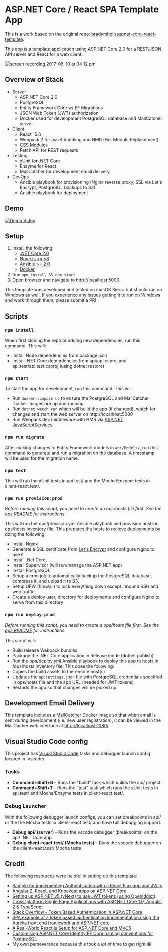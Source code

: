 # ASP.NET Core / React SPA Template App

This is a work based on the original repo: [bradymholt/aspnet-core-react-template](https://github.com/bradymholt/aspnet-core-react-template).

This app is a template application using ASP.NET Core 2.0 for a REST/JSON API server and React for a web client.

![screen recording 2017-06-10 at 04 12 pm](https://user-images.githubusercontent.com/759811/27006360-bd3b8152-4df7-11e7-9011-f22204abe4d5.gif)

## Overview of Stack
- Server
  - ASP.NET Core 2.0
  - PostgreSQL
  - Entity Framework Core w/ EF Migrations
  - JSON Web Token (JWT) authorization
  - Docker used for development PostgreSQL database and MailCatcher server
- Client
  - React 15.6
  - Webpack 2 for asset bundling and HMR (Hot Module Replacement)
  - CSS Modules
  - Fetch API for REST requests
- Testing
  - xUnit for .NET Core
  - Enzyme for React
  - MailCatcher for development email delivery
- DevOps
  - Ansible playbook for provisioning (Nginx reverse proxy, SSL via Let's Encrypt, PostgreSQL backups to S3)
  - Ansible playbook for deployment

## Demo

[![Demo Video](https://cloud.githubusercontent.com/assets/759811/26319096/4075a7e2-3ee3-11e7-8017-26df7b278b27.png)](https://www.youtube.com/watch?v=xh5plRGg3Nc)

## Setup

1. Install the following:
   - [.NET Core 2.0](https://www.microsoft.com/net/core)
   - [Node.js >= v8](https://nodejs.org/en/download/)
   - [Ansible >= 2.0](http://docs.ansible.com/ansible/intro_installation.html)
   - [Docker](https://docs.docker.com/engine/installation/)
2. Run `npm install && npm start`
3. Open browser and navigate to [http://localhost:5000](http://localhost:5000).

This template was developed and tested on macOS Sierra but should run on Windows as well.  If you experience any issues getting it to run on Windows and work through them, please submit a PR!

## Scripts

### `npm install`

When first cloning the repo or adding new dependencies, run this command.  This will:

- Install Node dependencies from package.json
- Install .NET Core dependencies from api/api.csproj and api.test/api.test.csproj (using dotnet restore)

### `npm start`

To start the app for development, run this command.  This will:

- Run `docker-compose up` to ensure the PostgreSQL and MailCatcher Docker images are up and running
- Run `dotnet watch run` which will build the app (if changed), watch for changes and start the web server on http://localhost:5000
- Run Webpack dev middleware with HMR via [ASP.NET JavaScriptServices](https://github.com/aspnet/JavaScriptServices)

### `npm run migrate`

After making changes to Entity Framework models in `api/Models/`, run this command to generate and run a migration on the database.  A timestamp will be used for the migration name.

### `npm test`

This will run the xUnit tests in api.test/ and the Mocha/Enzyme tests in client-react.test/.

### `npm run provision:prod`

 _Before running this script, you need to create an ops/hosts file first.  See the [ops README](ops/) for instructions._

 This will run the ops/provision.yml Ansible playbook and provision hosts in ops/hosts inventory file.  This prepares the hosts to recieve deployments by doing the following:
  - Install Nginx
  - Generate a SSL certificate from [Let's Encrypt](https://letsencrypt.org/) and configure Nginx to use it
  - Install .Net Core
  - Install Supervisor (will run/manage the ASP.NET app)
  - Install PostgreSQL
  - Setup a cron job to automatically backup the PostgreSQL database, compress it, and upload it to S3.
  - Setup UFW (firewall) to lock everything down except inbound SSH and web traffic
  - Create a deploy user, directory for deployments and configure Nginx to serve from this directory

### `npm run deploy:prod`

_Before running this script, you need to create a ops/hosts file first.  See the [ops README](ops/) for instructions._

This script will:
 - Build release Webpack bundles
 - Package the .NET Core application in Release mode (dotnet publish)
 - Run the ops/deploy.yml Ansible playbook to deploy this app to hosts in /ops/hosts inventory file.  This does the following:
  - Copies the build assets to the remote host(s)
  - Updates the `appsettings.json` file with PostgreSQL credentials specified in ops/hosts file and the app URL (needed for JWT tokens)
  - Restarts the app so that changes will be picked up

## Development Email Delivery

This template includes a [MailCatcher](https://mailcatcher.me/) Docker image so that when email is sent during development (i.e. new user registration), it can be viewed
in the MailCacher web interface at [http://localhost:1080/](http://localhost:1080/).

## Visual Studio Code config

This project has [Visual Studio Code](https://code.visualstudio.com/) tasks and debugger launch config located in .vscode/.

### Tasks

- **Command+Shift+B** - Runs the "build" task which builds the api/ project
- **Command+Shift+T** - Runs the "test" task which runs the xUnit tests in api.test/ and Mocha/Enzyme tests in client-react.test/.

### Debug Launcher

With the following debugger launch configs, you can set breakpoints in api/ or the the Mocha tests in client-react.test/ and have full debugging support.

- **Debug api/ (server)** - Runs the vscode debugger (breakpoints) on the api/ .NET Core app
- **Debug client-react.test/ (Mocha tests)** - Runs the vscode debugger on the client-react.test/ Mocha tests

## Credit

The following resources were helpful in setting up this template:

- [Sample for implementing Authentication with a React Flux app and JWTs](https://github.com/auth0-blog/react-flux-jwt-authentication-sample)
- [Angular 2, React, and Knockout apps on ASP.NET Core](http://blog.stevensanderson.com/2016/05/02/angular2-react-knockout-apps-on-aspnet-core/)
- [Setting up ASP.NET v5 (vNext) to use JWT tokens (using OpenIddict)](http://capesean.co.za/blog/asp-net-5-jwt-tokens/)
- [Cross-platform Single Page Applications with ASP.NET Core 1.0, Angular 2 & TypeScript](https://chsakell.com/2016/01/01/cross-platform-single-page-applications-with-asp-net-5-angular-2-typescript/)
- [Stack Overflow - Token Based Authentication in ASP.NET Core](http://stackoverflow.com/questions/30546542/token-based-authentication-in-asp-net-core-refreshed)
- [SPA example of a token based authentication implementation using the Aurelia front end framework and ASP.NET core]( https://github.com/alexandre-spieser/AureliaAspNetCoreAuth)
- [A Real-World React.js Setup for ASP.NET Core and MVC5](https://www.simple-talk.com/dotnet/asp-net/a-real-world-react-js-setup-for-asp-net-core-and-mvc)
- [Customising ASP.NET Core Identity EF Core naming conventions for PostgreSQL](https://andrewlock.net/customising-asp-net-core-identity-ef-core-naming-conventions-for-postgresql)
- My own perseverance because this took a _lot_ of time to get right 😁
